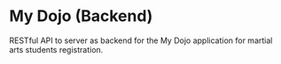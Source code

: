 # My Dojo (Backend)

RESTful API to server as backend for the My Dojo application for martial arts students registration.